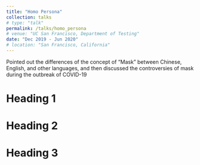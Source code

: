 ```yaml
---
title: "Homo Persona"
collection: talks
# type: "talk"
permalink: /talks/homo_persona
# venue: "UC San Francisco, Department of Testing"
date: "Dec 2019 - Jun 2020"
# location: "San Francisco, California"
---
```


Pointed out the differences of the concept of “Mask” between Chinese, English, and other languages, and then discussed the controversies of mask during the outbreak of COVID-19

Heading 1
======

Heading 2
======

Heading 3
======